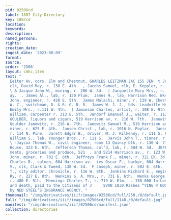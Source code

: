 ```yaml
---
pid: 02506cd
label: 1887 City Directory
key: 1887cd
location: 
keywords: 
description: 
named_persons: 
rights: 
creation_date: 
ingest_date: '2023-08-09'
format: 
source: 
order: '2506'
layout: cmhc_item
text: "                                                                             |
  Eeiter Av, cors. Elm and Chestnut, GHARLES LEITZMAN JAC 155 JEN  t Jacobs Louis,
  clk, David May, r. 138 E. 4th.  , Jacobs Samuel, clk, E. Keppler, r. 123 W. 4th.
  \ & Jacque John W., mining, r. 206 W. 3d.  | Jacquette Mary Mrs., r. 601 Harrison
  ay.  . James Al., lab, r. 130 Plum.  James H., lab, Harrison Red. Wks.  f James
  John, engineer, r. 428 E. 5th.  James Malachi, miner, r. 139 W. Chestnut.  James
  W. C., switchman, D. & R. G. R. R.  James W. J. J., bds. Leadville House.  _Jameson
  Emily Mrs., r.111 W. 4th.  } Jamieson Charles, artist, r. 308 E. 9th.  Jamieson
  William, carpenter r. 313 E. 5th.  Jandorf Emanuel J., waiter, r. 112 W. 2d.  JANOWITZ
  GOULDER, liquors and cigars, 519 Harrison av, r. 216 W. 7th.  Janowitz Louis, manager,
  Goulder Janowitz, r. 216 W. 7th.  Janowitz Samuel M., 519 Harrison av.  Jans Hans,
  miner, r. 625 E. 4th.  Jansen Christ., lab, r. 1016 N. Poplar.  Jansen Mary Miss,
  r. 114 N. Pine.  Jarett Edgar B., driver, M. J. Kilkenny, r. 111 S. Pine.  Jarett
  William S., lab, Younger Bros., r. 111 S.  Jarvis John T., tinner, r. 523 HK. 2d.
  \ -Jaycox Thomas W., civil engineer, room 13 Quincy blk, r. 130 W. 7th.  ‘Jefferson
  House, 323 E. 6th.  Jefferson Thomas, col’d, lab, r. 504 W. 3d.  JEFFERY FRANK B.,-
  meats, groceries and produce, 521  . and 5214 Harrison av., r. 123 W. 6th.  Jeffery
  John, miner, r. 702 E. 8th.  Jeffreys Frank F., miner, r. 321 EK. 3d.  Jeffries
  Charles B., saloon, 604 Harrison av.  ies Oscar F., barkpr, 604 Harrison av.  Charles
  V., clk, Clark & Tweed, 138 W. 2d.  F Joseph, miner, r. 502 E. 6th.  wWenkins Joseph
  T., city editor, Chronicle, r. 116 W. 8th.  Jenkins Richard E., engineer, U. P.
  Ry, r. 227 E. 8th.  Wenkins S. A. Mrs., r. 731 E. 6th.  Wenks George A., mining,
  r. 480 E. 5th.  Mennings Charles T., r. 719 W. Elm:  . 150 000 In Losses by fire
  and death, paid to the Citizens of J     SVAN 1830 Rashes “YING ® NOSTIN          Leadville
  by NED STEEL’S INSURANCE AGENCY. "
thumbnail: "/img/derivatives/iiif/images/02506cd/full/250,/0/default.jpg"
full: "/img/derivatives/iiif/images/02506cd/full/1140,/0/default.jpg"
manifest: "/img/derivatives/iiif/02506cd/manifest.json"
collection: directories
---
```

